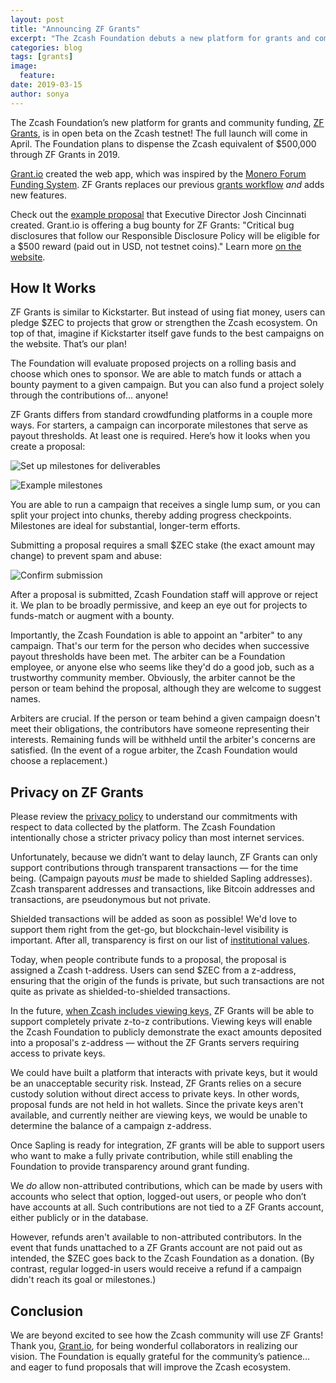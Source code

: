 ```yaml
---
layout: post
title: "Announcing ZF Grants"
excerpt: "The Zcash Foundation debuts a new platform for grants and community funding."
categories: blog
tags: [grants]
image:
  feature: 
date: 2019-03-15
author: sonya
---
```


The Zcash Foundation’s new platform for grants and community funding, [ZF Grants](https://grants.zfnd.org/), is in open beta on the Zcash testnet! The full launch will come in April. The Foundation plans to dispense the Zcash equivalent of $500,000 through ZF Grants in 2019.

[Grant.io](https://grant.io/) created the web app, which was inspired by the [Monero Forum Funding System](https://www.getmonero.org/forum-funding-system/). ZF Grants replaces our previous [grants workflow](https://www.zfnd.org/tags/#grants) _and_ adds new features.

Check out the [example proposal](https://grants.zfnd.org/proposals/717701609) that Executive Director Josh Cincinnati created. Grant.io is offering a bug bounty for ZF Grants: "Critical bug disclosures that follow our Responsible Disclosure Policy will be eligible for a $500 reward (paid out in USD, not testnet coins)." Learn more [on the website](https://grants.zfnd.org/requests/1141377514-help-us-find-bugs-and-get-paid).

## How It Works

ZF Grants is similar to Kickstarter. But instead of using fiat money, users can pledge $ZEC to projects that grow or strengthen the Zcash ecosystem. On top of that, imagine if Kickstarter itself gave funds to the best campaigns on the website. That’s our plan!

The Foundation will evaluate proposed projects on a rolling basis and choose which ones to sponsor. We are able to match funds or attach a bounty payment to a given campaign. But you can also fund a project solely through the contributions of… anyone!

ZF Grants differs from standard crowdfunding platforms in a couple more ways. For starters, a campaign can incorporate milestones that serve as payout thresholds. At least one is required. Here’s how it looks when you create a proposal:

![Set up milestones for deliverables](https://www.zfnd.org/images/E659D518-1A4F-4F0E-953B-1454238E5B47.png)

![Example milestones](https://www.zfnd.org/images/B665D80F-F28D-4DAD-B4AF-3E37501B681C.png)

You are able to run a campaign that receives a single lump sum, or you can split your project into chunks, thereby adding progress checkpoints. Milestones are ideal for substantial, longer-term efforts.

Submitting a proposal requires a small $ZEC stake (the exact amount may change) to prevent spam and abuse:

![Confirm submission](https://www.zfnd.org/images/BA715B69-1FD4-43EC-9924-D1FA485EC6BF.png)

After a proposal is submitted, Zcash Foundation staff will approve or reject it. We plan to be broadly permissive, and keep an eye out for projects to funds-match or augment with a bounty.

Importantly, the Zcash Foundation is able to appoint an "arbiter" to any campaign. That's our term for the person who decides when successive payout thresholds have been met. The arbiter can be a Foundation employee, or anyone else who seems like they'd do a good job, such as a trustworthy community member. Obviously, the arbiter cannot be the person or team behind the proposal, although they are welcome to suggest names.

Arbiters are crucial. If the person or team behind a given campaign doesn't meet their obligations, the contributors have someone representing their interests. Remaining funds will be withheld until the arbiter's concerns are satisfied. (In the event of a rogue arbiter, the Zcash Foundation would choose a replacement.)

## Privacy on ZF Grants

Please review the [privacy policy](https://grants.zfnd.org/privacy) to understand our commitments with respect to data collected by the platform. The Zcash Foundation intentionally chose a stricter privacy policy than most internet services.

Unfortunately, because we didn’t want to delay launch, ZF Grants can only support contributions through transparent transactions — for the time being. (Campaign payouts *must* be made to shielded Sapling addresses). Zcash transparent addresses and transactions, like Bitcoin addresses and transactions, are pseudonymous but not private.

Shielded transactions will be added as soon as possible! We'd love to support them right from the get-go, but blockchain-level visibility is important. After all, transparency is first on our list of [institutional values](https://www.zfnd.org/about/#values).

Today, when people contribute funds to a proposal, the proposal is assigned a Zcash t-address. Users can send $ZEC from a z-address, ensuring that the origin of the funds is private, but such transactions are not quite as private as shielded-to-shielded transactions.

In the future, [when Zcash includes viewing keys,](https://z.cash/blog/viewing-keys-selective-disclosure/) ZF Grants will be able to support completely private z-to-z contributions. Viewing keys will enable the Zcash Foundation to publicly demonstrate the exact amounts deposited into a proposal's z-address — without the ZF Grants servers requiring access to private keys.

We could have built a platform that interacts with private keys, but it would be an unacceptable security risk. Instead, ZF Grants relies on a secure custody solution without direct access to private keys. In other words, proposal funds are not held in hot wallets. Since the private keys aren't available, and currently neither are viewing keys, we would be unable to determine the balance of a campaign z-address.

Once Sapling is ready for integration, ZF grants will be able to support users who want to make a fully private contribution, while still enabling the Foundation to provide transparency around grant funding.

We _do_ allow non-attributed contributions, which can be made by users with accounts who select that option, logged-out users, or people who don’t have accounts at all. Such contributions are not tied to a ZF Grants account, either publicly or in the database.

However, refunds aren't available to non-attributed contributors. In the event that funds unattached to a ZF Grants account are not paid out as intended, the $ZEC goes back to the Zcash Foundation as a donation. (By contrast, regular logged-in users would receive a refund if a campaign didn't reach its goal or milestones.)

## Conclusion

We are beyond excited to see how the Zcash community will use ZF Grants! Thank you, [Grant.io](https://grant.io/), for being wonderful collaborators in realizing our vision. The Foundation is equally grateful for the community’s patience… and eager to fund proposals that will improve the Zcash ecosystem.
